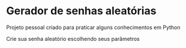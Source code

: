# Gerador de senhas aleatórias

Projeto pessoal criado para praticar alguns conhecimentos em Python

Crie sua senha aleatório escolhendo seus parâmetros

